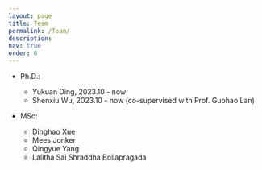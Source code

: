 ```yaml
---
layout: page
title: Team
permalink: /Team/
description: 
nav: true
order: 6
---
```


- Ph.D.:
    - Yukuan Ding, 2023.10 - now
    - Shenxiu Wu, 2023.10 - now (co-supervised with Prof. Guohao Lan)

- MSc:
    - Dinghao Xue
    - Mees Jonker
    - Qingyue Yang
    - Lalitha Sai Shraddha Bollapragada